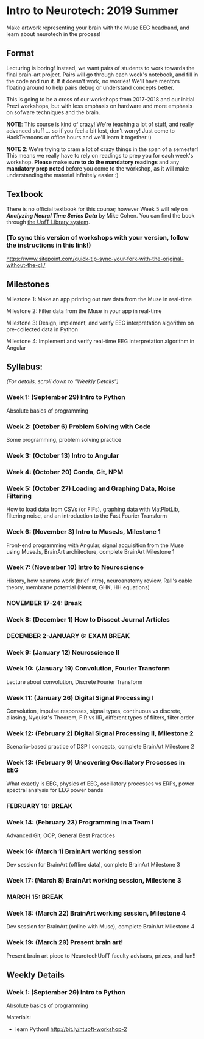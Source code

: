 # Intro to Neurotech: 2019 Summer
Make artwork representing your brain with the Muse EEG headband, and learn about neurotech in the process!

## Format
Lecturing is boring! Instead, we want pairs of students to work towards the final brain-art project. Pairs will go through each week's notebook, and fill in the code and run it. If it doesn't work, no worries! We'll have mentors floating around to help pairs debug or understand concepts better.

This is going to be a cross of our workshops from 2017-2018 and our initial Prezi workshops, but with less emphasis on hardware and more emphasis on sofware techniques and the brain.

**NOTE**: This course is kind of crazy! We're teaching a lot of stuff, and really advanced stuff ... so if you feel a bit lost, don't worry! Just come to HackTernoons or office hours and we'll learn it together :)

**NOTE 2**: We're trying to cram a lot of crazy things in the span of a semester! This means we really have to rely on readings to prep you for each week's workshop. **Please make sure to do the mandatory readings** and any **mandatory prep noted** before you come to the workshop, as it will make understanding the material infinitely easier :)

## Textbook
There is no official textbook for this course; however Week 5 will rely on ***Analyzing Neural Time Series Data*** by Mike Cohen. You can find the book through [the UofT Library system](http://cognet.mit.edu.myaccess.library.utoronto.ca/book/analyzing-neural-time-series-data).

### (To sync this version of workshops with your version, follow the instructions in this link!)
https://www.sitepoint.com/quick-tip-sync-your-fork-with-the-original-without-the-cli/

## Milestones
Milestone 1: Make an app printing out raw data from the Muse in real-time

Milestone 2: Filter data from the Muse in your app in real-time

Milestone 3: Design, implement, and verify EEG interpretation algorithm on pre-collected data in Python

Milestone 4: Implement and verify real-time EEG interpretation algorithm in Angular

## Syllabus:
*(For details, scroll down to "Weekly Details")*

### Week 1: (September 29) Intro to Python
Absolute basics of programming

### Week 2: (October 6) Problem Solving with Code
Some programming, problem solving practice

### Week 3: (October 13) Intro to Angular

### Week 4: (October 20) Conda, Git, NPM

### Week 5: (October 27) Loading and Graphing Data, Noise Filtering
How to load data from CSVs (or FIFs), graphing data with MatPlotLib, filtering noise, and an introduction to the Fast Fourier Transform

### Week 6: (November 3) Intro to MuseJs, Milestone 1
Front-end programming with Angular, signal acquisition from the Muse using MuseJs, BrainArt architecture, complete BrainArt Milestone 1

### Week 7: (November 10) Intro to Neuroscience
History, how neurons work (brief intro), neuroanatomy review, Rall's cable theory, membrane potential (Nernst, GHK, HH equations)

### NOVEMBER 17-24: Break

### Week 8: (December 1) How to Dissect Journal Articles

### DECEMBER 2-JANUARY 6: EXAM BREAK

### Week 9: (January 12) Neuroscience II

### Week 10: (January 19) Convolution, Fourier Transform
Lecture about convolution, Discrete Fourier Transform

### Week 11: (January 26) Digital Signal Processing I
Convolution, impulse responses, signal types, continuous vs discrete, aliasing, Nyquist's Theorem, FIR vs IIR, different types of filters, filter
order

### Week 12: (February 2) Digital Signal Processing II, Milestone 2
Scenario-based practice of DSP I concepts, complete BrainArt Milestone 2

### Week 13: (February 9) Uncovering Oscillatory Processes in EEG
What exactly is EEG, physics of EEG, oscillatory processes vs ERPs, power spectral analysis for EEG power bands

### FEBRUARY 16: BREAK

### Week 14: (February 23) Programming in a Team I
Advanced Git, OOP, General Best Practices

### Week 16: (March 1) BrainArt working session
Dev session for BrainArt (offline data), complete BrainArt Milestone 3

### Week 17: (March 8) BrainArt working session, Milestone 3

### MARCH 15: BREAK

### Week 18: (March 22) BrainArt working session, Milestone 4
Dev session for BrainArt (online with Muse), complete BrainArt Milestone 4

### Week 19: (March 29) Present brain art!
Present brain art piece to NeurotechUofT faculty advisors, prizes, and fun!!

## Weekly Details

### Week 1: (September 29) Intro to Python
Absolute basics of programming

Materials:
- learn Python! http://bit.ly/ntuoft-workshop-2
